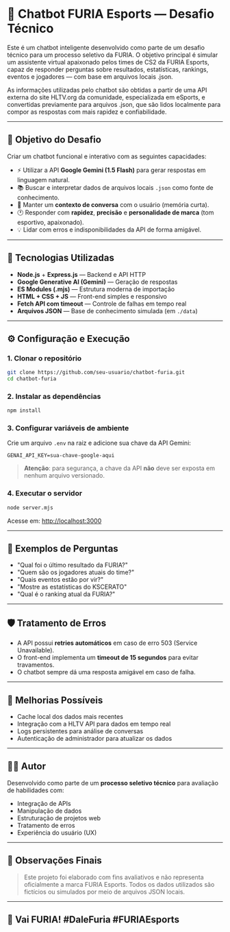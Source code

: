 ﻿# 🤖 Chatbot FURIA Esports — Desafio Técnico

Este é um chatbot inteligente desenvolvido como parte de um desafio técnico para um processo seletivo da FURIA. O objetivo principal é simular um assistente virtual apaixonado pelos times de CS2 da FURIA Esports, capaz de responder perguntas sobre resultados, estatísticas, rankings, eventos e jogadores — com base em arquivos locais .json.

As informações utilizadas pelo chatbot são obtidas a partir de uma API externa do site HLTV.org da comunidade, especializada em eSports, e convertidas previamente para arquivos .json, que são lidos localmente para compor as respostas com mais rapidez e confiabilidade.

---

## 🧠 Objetivo do Desafio

Criar um chatbot funcional e interativo com as seguintes capacidades:

- ⚡ Utilizar a API **Google Gemini (1.5 Flash)** para gerar respostas em linguagem natural.
- 📚 Buscar e interpretar dados de arquivos locais `.json` como fonte de conhecimento.
- 🧾 Manter um **contexto de conversa** com o usuário (memória curta).
- 🕐 Responder com **rapidez**, **precisão** e **personalidade de marca** (tom esportivo, apaixonado).
- 💡 Lidar com erros e indisponibilidades da API de forma amigável.

---

## 🚀 Tecnologias Utilizadas

- **Node.js** + **Express.js** — Backend e API HTTP
- **Google Generative AI (Gemini)** — Geração de respostas
- **ES Modules (.mjs)** — Estrutura moderna de importação
- **HTML + CSS + JS** — Front-end simples e responsivo
- **Fetch API com timeout** — Controle de falhas em tempo real
- **Arquivos JSON** — Base de conhecimento simulada (em `./data`)

---



## ⚙️ Configuração e Execução

### 1. Clonar o repositório
```bash
git clone https://github.com/seu-usuario/chatbot-furia.git
cd chatbot-furia
```

### 2. Instalar as dependências
```bash
npm install
```

### 3. Configurar variáveis de ambiente
Crie um arquivo `.env` na raiz e adicione sua chave da API Gemini:

```
GENAI_API_KEY=sua-chave-google-aqui
```

> **Atenção**: para segurança, a chave da API **não** deve ser exposta em nenhum arquivo versionado.

### 4. Executar o servidor
```bash
node server.mjs
```

Acesse em: [http://localhost:3000](http://localhost:3000)

---

## 💬 Exemplos de Perguntas

- "Qual foi o último resultado da FURIA?"
- "Quem são os jogadores atuais do time?"
- "Quais eventos estão por vir?"
- "Mostre as estatísticas do KSCERATO"
- "Qual é o ranking atual da FURIA?"

---

## 🛡️ Tratamento de Erros

- A API possui **retries automáticos** em caso de erro 503 (Service Unavailable).
- O front-end implementa um **timeout de 15 segundos** para evitar travamentos.
- O chatbot sempre dá uma resposta amigável em caso de falha.

---

## 🧪 Melhorias Possíveis

- Cache local dos dados mais recentes
- Integração com a HLTV API para dados em tempo real
- Logs persistentes para análise de conversas
- Autenticação de administrador para atualizar os dados

---

## 👨‍💻 Autor

Desenvolvido como parte de um **processo seletivo técnico** para avaliação de habilidades com:

- Integração de APIs
- Manipulação de dados
- Estruturação de projetos web
- Tratamento de erros
- Experiência do usuário (UX)

---

## 📢 Observações Finais

> Este projeto foi elaborado com fins avaliativos e não representa oficialmente a marca FURIA Esports. Todos os dados utilizados são fictícios ou simulados por meio de arquivos JSON locais.

---

## 🐾 Vai FURIA! #DaleFuria #FURIAEsports
